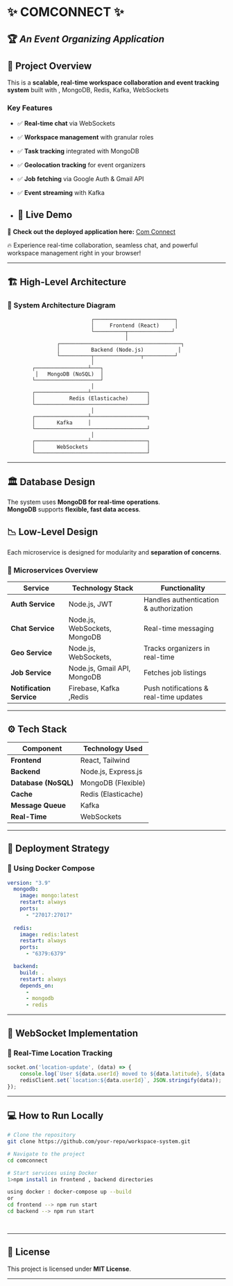 
# ✨ **COMCONNECT** ✨  
## 🏆 *An Event Organizing Application*  

## 📌 Project Overview
This is a **scalable, real-time workspace collaboration and event tracking system** built with , MongoDB, Redis, Kafka, WebSockets 

### **Key Features**
- ✅ **Real-time chat** via WebSockets
- ✅ **Workspace management** with granular roles
- ✅ **Task tracking** integrated with MongoDB
- ✅ **Geolocation tracking** for event organizers
- ✅ **Job fetching** via Google Auth & Gmail API
- ✅ **Event streaming** with Kafka


- ## 🚀 Live Demo  
🔗 **Check out the deployed application here:** [Com Connect](https://com-connect.vercel.app/)  

🔥 Experience real-time collaboration, seamless chat, and powerful workspace management right in your browser!  


---

## 🏗 High-Level Architecture

### **📌 System Architecture Diagram**
```
                           ┌──────────────────────────┐
                           │     Frontend (React)     │
                           └──────────┬──────────────┘
                                      │
                ┌───────────────────────────────────────┐
                │          Backend (Node.js)           │
                └──────────┬───────────────┬──────────┘
                           │               
        ┌─────────────────┴───┐    
         │   MongoDB (NoSQL)  │
        └─────────────────────┘     
                           │
        ┌─────────────────┴──────────────────┐
        │           Redis (Elasticache)      │
        └────────────────────────────────────┘
                           │
        ┌─────────────────┴──────────────────┐
        │       Kafka     │
        └────────────────────────────────────┘
                           │
        ┌─────────────────┴──────────────────┐
        │       WebSockets                   │
        └────────────────────────────────────┘
```

---

## 🏛 Database Design
The system uses **MongoDB for real-time operations**.  
 **MongoDB** supports **flexible, fast data access**.





## 📉 Low-Level Design
Each microservice is designed for modularity and **separation of concerns**.

### **📌 Microservices Overview**
| Service            | Technology Stack                | Functionality |
|--------------------|--------------------------------|--------------|
| **Auth Service**   | Node.js, JWT          | Handles authentication & authorization |
| **Chat Service**   | Node.js, WebSockets, MongoDB   | Real-time messaging |
| **Geo Service**    | Node.js, WebSockets,           | Tracks organizers in real-time |
| **Job Service**    | Node.js, Gmail API, MongoDB    | Fetches job listings |
| **Notification Service** | Firebase, Kafka ,Redis    | Push notifications & real-time updates |

---

## ⚙️ Tech Stack
| Component           | Technology Used |
|---------------------|----------------|
| **Frontend**       | React, Tailwind |
| **Backend**        | Node.js, Express.js |
| **Database (NoSQL)** | MongoDB (Flexible) |
| **Cache**         | Redis (Elasticache) |
| **Message Queue** | Kafka  |
| **Real-Time**    | WebSockets |


---

## 🚀 Deployment Strategy
### **📌 Using Docker Compose**
```yaml
version: "3.9"  
  mongodb:
    image: mongo:latest
    restart: always
    ports:
      - "27017:27017"
  
  redis:
    image: redis:latest
    restart: always
    ports:
      - "6379:6379"

  backend:
    build: .
    restart: always
    depends_on:
      - 
      - mongodb
      - redis
```

---

## 📡 WebSocket Implementation
### **📌 Real-Time Location Tracking**
```js
socket.on('location-update', (data) => {
    console.log(`User ${data.userId} moved to ${data.latitude}, ${data.longitude}`);
    redisClient.set(`location:${data.userId}`, JSON.stringify(data));
});
```

---

## 💻 How to Run Locally
```bash
# Clone the repository
git clone https://github.com/your-repo/workspace-system.git

# Navigate to the project
cd comconnect

# Start services using Docker
1>npm install in frontend , backend directories

using docker : docker-compose up --build 
or 
cd frontend --> npm run start
cd backend --> npm run start

 
```

---



## 📄 License
This project is licensed under **MIT License**.

---

 

